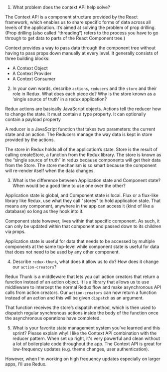 1. What problem does the context API help solve?

The Context API is a component structure provided by the React framework, which enables us to share specific forms of data across all levels of the application. It’s aimed at solving the problem of prop drilling. (Prop drilling (also called “threading”) refers to the process you have to go through to get data to parts of the React Component tree.)

Context provides a way to pass data through the component tree without having to pass props down manually at every level.
It generally consists of three building blocks:

- A Context Object
- A Context Provider
- A Context Consumer

2. In your own words, describe `actions`, `reducers` and the `store` and their role in Redux. What does each piece do? Why is the store known as a 'single source of truth' in a redux application?

Redux actions are basically JavaScript objects. Actions tell the reducer how to change the state. It must contain a type property. It can optionally contain a payload property

A reducer is a JavaScript function that takes two parameters: the current state and an action. The Reducers manage the way data is kept in store provided by the actions.

The store in Redux holds all of the application’s state. Store is the result of calling createStore, a function from the Redux library.
The store is known as the “single source of truth” in redux because components will get their data from the Store. The store mechanism is so smart because the component will re-render itself when the data changes.

3. What is the difference between Application state and Component state? When would be a good time to use one over the other?

Application state is global, and Component state is local. Flux or a flux-like library like Redux, use what they call "stores" to hold application state. That means any component, anywhere in the app can access it (kind of like a database) so long as they hook into it.

Component state however, lives within that specific component. As such, it can only be updated within that component and passed down to its children via props.

Application state is useful for data that needs to be accessed by multiple components at the same top-level while component state is useful for data that does not need to be used by any other component.

4. Describe `redux-thunk`, what does it allow us to do? How does it change our `action-creators`?

Redux Thunk is a middleware that lets you call action creators that return a function instead of an action object. It is a library that allows us to use middleware to intercept the normal Redux flow and make asynchronous API calls from action creators. Our `action-creators` can now return a function instead of an action and this will be given `dispatch` as an argument.

That function receives the store’s dispatch method, which is then used to dispatch regular synchronous actions inside the body of the function once the asynchronous operations have completed.

5. What is your favorite state management system you've learned and this sprint? Please explain why!
   I like the Context API combination with the reducer pattern. When set up right, it's very powerful and clean without a lot of boilerplate code throughout the app. The Context API is great for low-frequency updates (e.g. theme changes, user authentication).

However, when I'm working on high frequency updates especially on larger apps, I'll use Redux.
